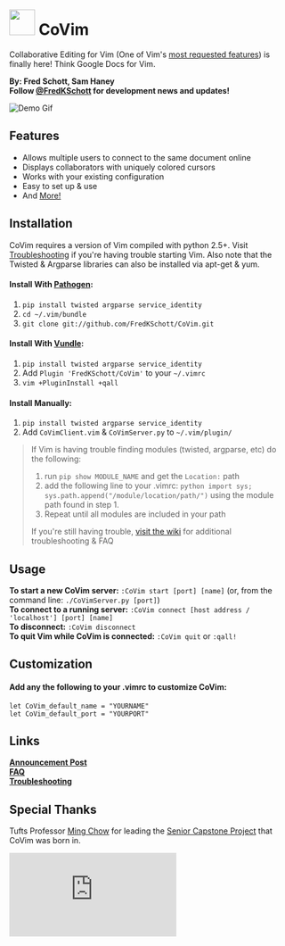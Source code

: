<img src="http://fredkschott.com/img/CoVim_Icon.png" width="46" height="46" /> CoVim
==========================
Collaborative Editing for Vim (One of Vim's [most requested features](http://www.vim.org/sponsor/vote_results.php)) is finally here! Think Google Docs for Vim. 

__By: Fred Schott, Sam Haney__  
__Follow [@FredKSchott](http://www.twitter.com/fredkschott) for development news and updates!__

 


![Demo Gif](http://i.imgur.com/CZeKkAI.gif "Demo Gif")

## Features
- Allows multiple users to connect to the same document online
- Displays collaborators with uniquely colored cursors 
- Works with your existing configuration
- Easy to set up & use
- And [More!](http://fredkschott.com/post/2013/05/introducing-covim-real-time-collaboration-for-vim/)

## Installation

CoVim requires a version of Vim compiled with python 2.5+. Visit [Troubleshooting](https://github.com/FredKSchott/CoVim/wiki#troubleshooting) if you're having trouble starting Vim.
Also note that the Twisted & Argparse libraries can also be installed via apt-get & yum.

#### Install With [Pathogen](https://github.com/tpope/vim-pathogen):

1. `pip install twisted argparse service_identity`
2. `cd ~/.vim/bundle`
3. `git clone git://github.com/FredKSchott/CoVim.git`  

#### Install With [Vundle](https://github.com/gmarik/vundle):

1. `pip install twisted argparse service_identity`
2. Add `Plugin 'FredKSchott/CoVim'` to your `~/.vimrc`
3. `vim +PluginInstall +qall`

#### Install Manually:

1. `pip install twisted argparse service_identity`
2. Add `CoVimClient.vim` & `CoVimServer.py` to `~/.vim/plugin/`

> If Vim is having trouble finding modules (twisted, argparse, etc) do the following:
> 
> 1. run `pip show MODULE_NAME` and get the `Location:` path
> 2. add the following line to your .vimrc: `python import sys; sys.path.append("/module/location/path/")` using the module path found in step 1.
> 3. Repeat until all modules are included in your path
> 
> If you're still having trouble, [visit the wiki](https://github.com/FredKSchott/CoVim/wiki) for additional troubleshooting & FAQ 

## Usage
__To start a new CoVim server:__ `:CoVim start [port] [name]` (or, from the command line: `./CoVimServer.py [port]`)  
__To connect to a running server:__ `:CoVim connect [host address / 'localhost'] [port] [name]`  
__To disconnect:__ `:CoVim disconnect`  
__To quit Vim while CoVim is connected:__ `:CoVim quit` or `:qall!`


## Customization
#### Add any the following to your .vimrc to customize CoVim:

```
let CoVim_default_name = "YOURNAME"
let CoVim_default_port = "YOURPORT"  
```

## Links
__[Announcement Post](http://www.fredkschott.com/post/50510962864/introducing-covim-collaborative-editing-for-vim)__  
__[FAQ](https://github.com/FredKSchott/CoVim/wiki#faq)__  
__[Troubleshooting](https://github.com/FredKSchott/CoVim/wiki#troubleshooting)__


## Special Thanks
Tufts Professor [Ming Chow](http://www.linkedin.com/in/mchow01) for leading the [Senior Capstone Project](http://tuftsdev.github.io/SoftwareEngineering/) that CoVim was born in.  

[![Analytics](https://ga-beacon.appspot.com/UA-39778226-2/CoVim/Readme.md)](https://github.com/igrigorik/ga-beacon)


